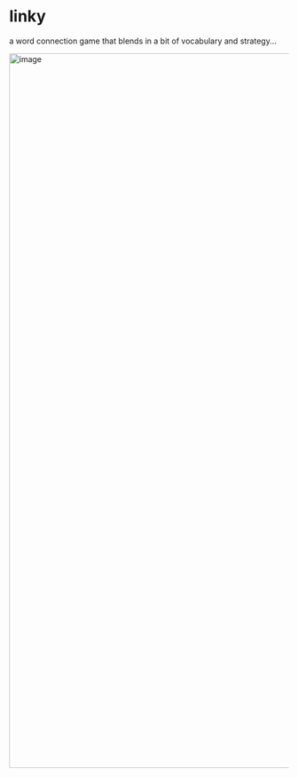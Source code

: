 # linky

a word connection game that blends in a bit of vocabulary and strategy...

<img width="1289" alt="image" src="https://github.com/gracewgao/linky/assets/38268331/a7ddcaf4-ca3e-480d-9cae-38d9ef3c3ebd">

